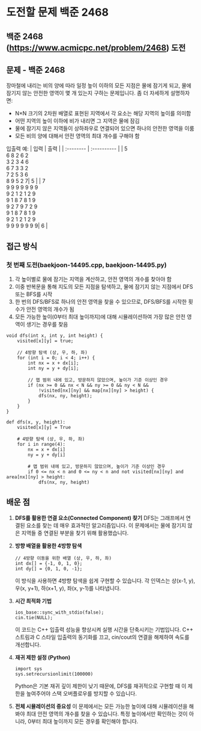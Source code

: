 # 도전할 문제 **백준 2468**

## **백준 2468** (https://www.acmicpc.net/problem/2468) 도전

## 문제 - 백준 2468

장마철에 내리는 비의 양에 따라 일정 높이 이하의 모든 지점은 물에 잠기게 되고, 물에 잠기지 않는 안전한 영역이 몇 개 있는지 구하는 문제입니다.
좀 더 자세하게 설명하자면:

- N×N 크기의 2차원 배열로 표현된 지역에서 각 요소는 해당 지역의 높이를 의미함
- 어떤 지역의 높이 이하에 비가 내리면 그 지역은 물에 잠김
- 물에 잠기지 않은 지역들이 상하좌우로 연결되어 있으면 하나의 안전한 영역을 이룸
- 모든 비의 양에 대해서 안전 영역의 최대 개수를 구해야 함

입출력 예:
| 입력 | 출력 |
| :-------- | :---------- |
| 5<br>6 8 2 6 2<br>3 2 3 4 6<br>6 7 3 3 2<br>7 2 5 3 6<br>8 9 5 2 7| 5 |
| 7<br>9 9 9 9 9 9 9<br>9 2 1 2 1 2 9<br>9 1 8 7 8 1 9<br>9 2 7 9 7 2 9<br>9 1 8 7 8 1 9<br>9 2 1 2 1 2 9<br>9 9 9 9 9 9 9| 6 |

## 접근 방식

### 첫 번째 도전(baekjoon-14495.cpp, baekjoon-14495.py)

1. 각 높이별로 물에 잠기는 지역을 계산하고, 안전 영역의 개수를 찾아야 함
2. 이중 반복문을 통해 지도의 모든 지점을 탐색하고, 물에 잠기지 않는 지점에서 DFS 또는 BFS를 시작
3. 한 번의 DFS/BFS로 하나의 안전 영역을 찾을 수 있으므로, DFS/BFS를 시작한 횟수가 안전 영역의 개수가 됨
4. 모든 가능한 높이(0부터 최대 높이까지)에 대해 시뮬레이션하여 가장 많은 안전 영역이 생기는 경우를 찾음

```
void dfs(int x, int y, int height) {
    visited[x][y] = true;

    // 4방향 탐색 (상, 우, 하, 좌)
    for (int i = 0; i < 4; i++) {
        int nx = x + dx[i];
        int ny = y + dy[i];

        // 맵 범위 내에 있고, 방문하지 않았으며, 높이가 기준 이상인 경우
        if (nx >= 0 && nx < N && ny >= 0 && ny < N &&
            !visited[nx][ny] && map[nx][ny] > height) {
            dfs(nx, ny, height);
        }
    }
}
```

```
def dfs(x, y, height):
    visited[x][y] = True

    # 4방향 탐색 (상, 우, 하, 좌)
    for i in range(4):
        nx = x + dx[i]
        ny = y + dy[i]

        # 맵 범위 내에 있고, 방문하지 않았으며, 높이가 기준 이상인 경우
        if 0 <= nx < n and 0 <= ny < n and not visited[nx][ny] and area[nx][ny] > height:
            dfs(nx, ny, height)
```

## 배운 점

1. **DFS를 활용한 연결 요소(Connected Component) 찾기**
   DFS는 그래프에서 연결된 요소를 찾는 데 매우 효과적인 알고리즘입니다. 이 문제에서는 물에 잠기지 않은 지역들 중 연결된 부분을 찾기 위해 활용했습니다.

2. **방향 배열을 활용한 4방향 탐색**

   ```
   // 4방향 이동을 위한 배열 (상, 우, 하, 좌)
   int dx[] = {-1, 0, 1, 0};
   int dy[] = {0, 1, 0, -1};
   ```

   이 방식을 사용하면 4방향 탐색을 쉽게 구현할 수 있습니다. 각 인덱스는 상(x-1, y), 우(x, y+1), 하(x+1, y), 좌(x, y-1)를 나타냅니다.

3. **시간 최적화 기법**

   ```
   ios_base::sync_with_stdio(false);
   cin.tie(NULL);
   ```

   이 코드는 C++ 입출력 성능을 향상시켜 실행 시간을 단축시키는 기법입니다. C++ 스트림과 C 스타일 입출력의 동기화를 끄고, cin/cout의 연결을 해제하여 속도를 개선합니다.

4. **재귀 제한 설정 (Python)**

   ```
   import sys
   sys.setrecursionlimit(100000)
   ```

   Python은 기본 재귀 깊이 제한이 낮기 때문에, DFS를 재귀적으로 구현할 때 이 제한을 높여주어야 스택 오버플로우를 방지할 수 있습니다.

5. **전체 시뮬레이션의 중요성**
   이 문제에서는 모든 가능한 높이에 대해 시뮬레이션을 해봐야 최대 안전 영역의 개수를 찾을 수 있습니다. 특정 높이에서만 확인하는 것이 아니라, 0부터 최대 높이까지 모든 경우를 확인해야 합니다.

